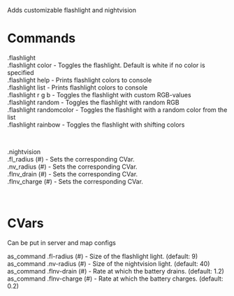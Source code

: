 Adds customizable flashlight and nightvision


# Commands
.flashlight  
.flashlight color - Toggles the flashlight. Default is white if no color is specified  
.flashlight help - Prints flashlight colors to console  
.flashlight list - Prints flashlight colors to console  
.flashlight r g b - Toggles the flashlight with custom RGB-values  
.flashlight random - Toggles the flashlight with random RGB  
.flashlight randomcolor - Toggles the flashlight with a random color from the list  
.flashlight rainbow - Toggles the flashlight with shifting colors  

<BR>

.nightvision  
.fl_radius (#)    -  Sets the corresponding CVar.  
.nv_radius (#)    -  Sets the corresponding CVar.  
.flnv_drain (#)   -  Sets the corresponding CVar.  
.flnv_charge (#)  -  Sets the corresponding CVar.

<BR>

# CVars
Can be put in server and map configs

as_command .fl-radius (#)    -  Size of the flashlight light. (default: 9)  
as_command .nv-radius (#)    -  Size of the nightvision light. (default: 40)  
as_command .flnv-drain (#)   -  Rate at which the battery drains. (default: 1.2)  
as_command .flnv-charge (#)  -  Rate at which the battery charges. (default: 0.2)
